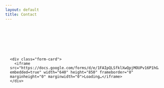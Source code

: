 ```yaml
---
layout: default
title: Contact
---
```


<style>

.contact-content {
  max-width: 900px;
  margin: 0 auto;
}

.contact-header {
  text-align: center;
  color: white;
  margin-bottom: 50px;
}

.contact-header h1 {
  font-size: 3rem;
  margin-bottom: 15px;
  font-weight: 700;
}

.contact-header p {
  font-size: 1.2rem;
  opacity: 0.95;
}

.form-card {
  background: white;
  border-radius: 20px;
  box-shadow: 0 20px 60px rgba(0, 0, 0, 0.3);
  overflow: hidden;
  max-width: 800px;
  margin: 0 auto;
}

.form-card iframe {
  width: 100%;
  height: 1300px;
  border: none;
  display: block;
}

/* Responsive breakpoints */
@media (max-width: 992px) {
  .contact-container {
    padding: 50px 15px;
  }
  
  .contact-header h1 {
    font-size: 2.5rem;
  }
  
  .form-card iframe {
    height: 1200px;
  }
}

@media (max-width: 768px) {
  .contact-container {
    padding: 40px 15px;
  }
  
  .contact-header {
    margin-bottom: 40px;
  }
  
  .contact-header h1 {
    font-size: 2rem;
  }
  
  .contact-header p {
    font-size: 1rem;
  }
  
  .form-card {
    border-radius: 15px;
  }
  
  .form-card iframe {
    height: 1100px;
  }
}

@media (max-width: 480px) {
  .contact-container {
    padding: 30px 10px;
  }
  
  .contact-header h1 {
    font-size: 1.75rem;
  }
  
  .form-card {
    border-radius: 12px;
  }
  
  .form-card iframe {
    height: 950px;
  }
}
</style>

<div class="contact-container">
  <div class="contact-content">
    <div class="contact-header">
    </div>
    
    <div class="form-card">
      <iframe src="https://docs.google.com/forms/d/e/1FAIpQLSfklXwQpjMOUPv16P1hGANSjxXqbUTNHo5QZAW_5RprWpF20A/viewform?embedded=true" width="640" height="850" frameborder="0" marginheight="0" marginwidth="0">Loading…</iframe>
    </div>
  </div>
</div>